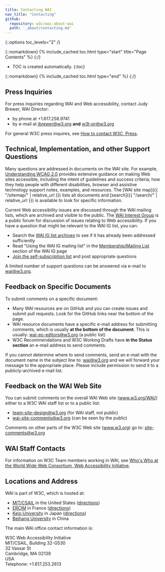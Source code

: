 ```yaml
---
title: Contacting WAI
nav_title: "Contacting"
github:
  repository: w3c/wai-about-wai
  path: '_about/contacting.md'
---
```


{::options toc_levels="2" /}

{::nomarkdown}
{% include_cached toc.html type="start" title="Page Contents" %}
{:/}

-   TOC is created automatically.
{:toc}

{::nomarkdown}
{% include_cached toc.html type="end" %}
{:/}

## Press Inquiries

For press inquiries regarding WAI and Web accessibility, contact Judy
Brewer, WAI Director:

-   by phone at +1.617.258.9741
-   by e-mail at <jbrewer@w3.org> **and** <w3t-pr@w3.org>

For general W3C press inquires, see [How to contact W3C,
Press](/Consortium/Contact#press).

## Technical, Implementation, and other Support Questions

Many questions are addressed in documents on the WAI site. For example,
[Understanding WCAG 2.0](/TR/UNDERSTANDING-WCAG20/) provides extensive
guidance on making Web sites accessible, including the intent of
guidelines and success criteria; how they help people with different
disabilities, browser and assistive technology support notes, examples,
and resources. The [WAI site map]({{ "/sitemap/" | relative_url }}) lists all documents and
[search]({{ "/search/" | relative_url }}) is available to look for specific information.

Current Web accessibility issues are discussed through the WAI mailing
lists, which are archived and visible to the public. The [WAI Interest
Group](/WAI/IG/) is a public forum for discussion of issues relating to
Web accessibility. If you have a question that might be relevant to the
WAI IG list, you can:

-   Search the [WAI IG list
    archives](http://lists.w3.org/Archives/Public/w3c-wai-ig/) to see if
    it has already been addressed sufficiently
-   Read "Using the WAI IG mailing list" in the [Membership/Mailing
    List](/WAI/IG/Overview.html#Uselist) section of the WAI IG page
-   [Join the self-subscription list](/WAI/IG/Overview.html#Uselist) and
    post appropriate questions

A limited number of support questions can be answered via e-mail to
[wai@w3.org](mailto:wai@w3.org).

## Feedback on Specific Documents

To submit comments on a specific document:

-   Many WAI resources are on GitHub and you can create issues and
    submit pull requests. Look for the GitHub links near the bottom of
    the page.
-   WAI resource documents have a specific e-mail address for submitting
    comments, which is usually **at the bottom of the document**. This
    is usually: <wai-eo-editors@w3.org> (a public list)
-   W3C Recommendations and W3C Working Drafts have **in the Status
    section** an e-mail address to send comments.

If you cannot determine where to send comments, send an e-mail with the
document name in the subject line to: <wai@w3.org> and we will forward
your message to the appropriate place. Please include permission to send
it to a publicly-archived e-mail list.

## Feedback on the WAI Web Site

You can submit comments on the overall WAI Web site (www.w3.org/WAI/)
either to a W3C WAI staff list or to a public list:

-   <team-site-design@w3.org> (for WAI staff, not public)
-   <wai-site-comments@w3.org> (can be seen by the public)

Comments on other parts of the W3C Web site (www.w3.org) go to:
<site-comments@w3.org>

## WAI Staff Contacts

For information on W3C Team members working in WAI, see [Who's Who at
the World Wide Web Consortium, Web Accessibility
Initiative](/People/all?pictures=yes#WebAccessibilityInitiative).

## Locations and Address

WAI is part of W3C, which is hosted at:

-   [MIT/CSAIL](/Consortium/Contact#Cambridge) in the United States
    ([directions](/Consortium/Directions.html#mit))
-   [ERCIM](/Consortium/Contact#Sophia) in France
    ([directions](/Consortium/Directions.html#sophia))
-   [Keio University](/Consortium/Contact#Fujisawa) in Japan
    ([directions](/Consortium/Directions.html#keio))
-   [Beihang University](http://ev.buaa.edu.cn/) in China

The main WAI office contact information is:

W3C Web Accessibility Initiative<br>
MIT/CSAIL, Building 32-G530<br>
32 Vassar St<br>
Cambridge, MA 02139<br>
USA<br>
Telephone: +1.617.253.2613
